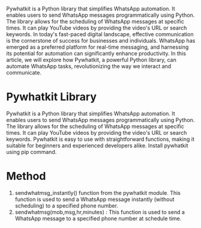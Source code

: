 Pywhatkit is a Python library that simplifies WhatsApp automation. 
It enables users to send WhatsApp messages programmatically using Python. 
The library allows for the scheduling of WhatsApp messages at specific times. 
It can play YouTube videos by providing the video's URL or search keywords.
In today's fast-paced digital landscape, effective communication is the cornerstone of success for businesses and individuals. 
WhatsApp has emerged as a preferred platform for real-time messaging, and harnessing its potential for automation can significantly enhance productivity. 
In this article, we will explore how Pywhatkit, a powerful Python library, can automate WhatsApp tasks, revolutionizing the way we interact and communicate.

# Pywhatkit Library
Pywhatkit is a Python library that simplifies WhatsApp automation.
It enables users to send WhatsApp messages programmatically using Python.
The library allows for the scheduling of WhatsApp messages at specific times.
It can play YouTube videos by providing the video's URL or search keywords.
Pywhatkit is easy to use with straightforward functions, making it suitable for beginners and experienced developers alike.
Install pywhatkit using pip command.

# Method
1. sendwhatmsg_instantly() function from the pywhatkit module. This function is used to send a WhatsApp message instantly (without scheduling) to a specified phone number.
2. sendwhatmsg(mob,msg,hr,minutes) : This function is used to send a WhatsApp message to a specified phone number at schedule time.
